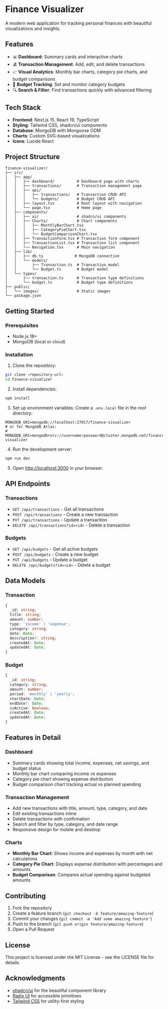 # Finance Visualizer

A modern web application for tracking personal finances with beautiful visualizations and insights.

## Features

- 📊 **Dashboard**: Summary cards and interactive charts
- 💰 **Transaction Management**: Add, edit, and delete transactions
- 📈 **Visual Analytics**: Monthly bar charts, category pie charts, and budget comparisons
- 🎯 **Budget Tracking**: Set and monitor category budgets
- 🔍 **Search & Filter**: Find transactions quickly with advanced filtering

## Tech Stack

- **Frontend**: Next.js 15, React 19, TypeScript
- **Styling**: Tailwind CSS, shadcn/ui components
- **Database**: MongoDB with Mongoose ODM
- **Charts**: Custom SVG-based visualizations
- **Icons**: Lucide React

## Project Structure

```
finance-visualizer/
├── src/
│   ├── app/
│   │   ├── dashboard/          # Dashboard page with charts
│   │   ├── transactions/       # Transaction management page
│   │   ├── api/
│   │   │   ├── transactions/   # Transaction CRUD API
│   │   │   └── budgets/        # Budget CRUD API
│   │   ├── layout.tsx          # Root layout with navigation
│   │   └── page.tsx            # Home page
│   ├── components/
│   │   ├── ui/                 # shadcn/ui components
│   │   ├── Charts/             # Chart components
│   │   │   ├── MonthlyBarChart.tsx
│   │   │   ├── CategoryPieChart.tsx
│   │   │   └── BudgetComparisonChart.tsx
│   │   ├── TransactionForm.tsx # Transaction form component
│   │   ├── TransactionList.tsx # Transaction list component
│   │   └── Navigation.tsx      # Main navigation
│   ├── lib/
│   │   ├── db.ts              # MongoDB connection
│   │   └── models/
│   │       ├── Transaction.ts  # Transaction model
│   │       └── Budget.ts       # Budget model
│   └── types/
│       ├── transaction.ts      # Transaction type definitions
│       └── budget.ts           # Budget type definitions
├── public/
│   └── images/                 # Static images
└── package.json
```

## Getting Started

### Prerequisites

- Node.js 18+
- MongoDB (local or cloud)

### Installation

1. Clone the repository:

```bash
git clone <repository-url>
cd finance-visualizer
```

2. Install dependencies:

```bash
npm install
```

3. Set up environment variables:
   Create a `.env.local` file in the root directory:

```env
MONGODB_URI=mongodb://localhost:27017/finance-visualizer
# or for MongoDB Atlas:
# MONGODB_URI=mongodb+srv://username:password@cluster.mongodb.net/finance-visualizer
```

4. Run the development server:

```bash
npm run dev
```

5. Open [http://localhost:3000](http://localhost:3000) in your browser.

## API Endpoints

### Transactions

- `GET /api/transactions` - Get all transactions
- `POST /api/transactions` - Create a new transaction
- `PUT /api/transactions` - Update a transaction
- `DELETE /api/transactions?id=<id>` - Delete a transaction

### Budgets

- `GET /api/budgets` - Get all active budgets
- `POST /api/budgets` - Create a new budget
- `PUT /api/budgets` - Update a budget
- `DELETE /api/budgets?id=<id>` - Delete a budget

## Data Models

### Transaction

```typescript
{
  _id: string;
  title: string;
  amount: number;
  type: 'income' | 'expense';
  category: string;
  date: Date;
  description?: string;
  createdAt: Date;
  updatedAt: Date;
}
```

### Budget

```typescript
{
  _id: string;
  category: string;
  amount: number;
  period: 'monthly' | 'yearly';
  startDate: Date;
  endDate?: Date;
  isActive: boolean;
  createdAt: Date;
  updatedAt: Date;
}
```

## Features in Detail

### Dashboard

- Summary cards showing total income, expenses, net savings, and budget status
- Monthly bar chart comparing income vs expenses
- Category pie chart showing expense distribution
- Budget comparison chart tracking actual vs planned spending

### Transaction Management

- Add new transactions with title, amount, type, category, and date
- Edit existing transactions inline
- Delete transactions with confirmation
- Search and filter by type, category, and date range
- Responsive design for mobile and desktop

### Charts

- **Monthly Bar Chart**: Shows income and expenses by month with net calculations
- **Category Pie Chart**: Displays expense distribution with percentages and amounts
- **Budget Comparison**: Compares actual spending against budgeted amounts

## Contributing

1. Fork the repository
2. Create a feature branch (`git checkout -b feature/amazing-feature`)
3. Commit your changes (`git commit -m 'Add some amazing feature'`)
4. Push to the branch (`git push origin feature/amazing-feature`)
5. Open a Pull Request

## License

This project is licensed under the MIT License - see the LICENSE file for details.

## Acknowledgments

- [shadcn/ui](https://ui.shadcn.com/) for the beautiful component library
- [Radix UI](https://www.radix-ui.com/) for accessible primitives
- [Tailwind CSS](https://tailwindcss.com/) for utility-first styling
